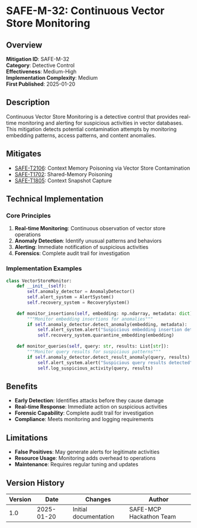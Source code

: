 # SAFE-M-32: Continuous Vector Store Monitoring

## Overview
**Mitigation ID**: SAFE-M-32  
**Category**: Detective Control  
**Effectiveness**: Medium-High  
**Implementation Complexity**: Medium  
**First Published**: 2025-01-20

## Description
Continuous Vector Store Monitoring is a detective control that provides real-time monitoring and alerting for suspicious activities in vector databases. This mitigation detects potential contamination attempts by monitoring embedding patterns, access patterns, and content anomalies.

## Mitigates
- [SAFE-T2106](../../techniques/SAFE-T2106/README.md): Context Memory Poisoning via Vector Store Contamination
- [SAFE-T1702](../../techniques/SAFE-T1702/README.md): Shared-Memory Poisoning
- [SAFE-T1805](../../techniques/SAFE-T1805/README.md): Context Snapshot Capture

## Technical Implementation

### Core Principles
1. **Real-time Monitoring**: Continuous observation of vector store operations
2. **Anomaly Detection**: Identify unusual patterns and behaviors
3. **Alerting**: Immediate notification of suspicious activities
4. **Forensics**: Complete audit trail for investigation

### Implementation Examples

```python
class VectorStoreMonitor:
    def __init__(self):
        self.anomaly_detector = AnomalyDetector()
        self.alert_system = AlertSystem()
        self.recovery_system = RecoverySystem()
    
    def monitor_insertions(self, embedding: np.ndarray, metadata: dict):
        """Monitor embedding insertions for anomalies"""
        if self.anomaly_detector.detect_anomaly(embedding, metadata):
            self.alert_system.alert("Suspicious embedding insertion detected")
            self.recovery_system.quarantine_embedding(embedding)
    
    def monitor_queries(self, query: str, results: List[str]):
        """Monitor query results for suspicious patterns"""
        if self.anomaly_detector.detect_result_anomaly(query, results):
            self.alert_system.alert("Suspicious query results detected")
            self.log_suspicious_activity(query, results)
```

## Benefits
- **Early Detection**: Identifies attacks before they cause damage
- **Real-time Response**: Immediate action on suspicious activities
- **Forensic Capability**: Complete audit trail for investigation
- **Compliance**: Meets monitoring and logging requirements

## Limitations
- **False Positives**: May generate alerts for legitimate activities
- **Resource Usage**: Monitoring adds overhead to operations
- **Maintenance**: Requires regular tuning and updates

## Version History
| Version | Date | Changes | Author |
|---------|------|---------|--------|
| 1.0 | 2025-01-20 | Initial documentation | SAFE-MCP Hackathon Team |
